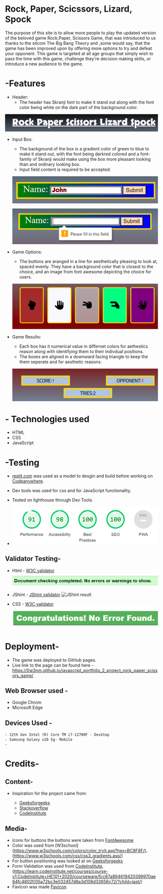 # Rock, Paper, Scicssors, Lizard, Spock

The purpose of this site is to allow more people to play the updated version of the beloved game Rock,Paper, Scissors Game, that was introduced to us thanks to the sitcom The Big Bang Theory and ,some would say, that the game has been improved upon by offering more options to try and defeat your opponent.
This game is targeted at all age groups that simply wish to pass the time with this game, challenge they're decision making skills, or introduce a new audience to the game.

# -Features

- Header:
    * The header has Skranji font to make it stand out along with the font color being white on the dark part of the background color.

 ![Header](assets/images/js_header.png)

- Input Box:
    * The background of the box is a gradient color of green to blue to make it stand out, with the font being darkred colored and a font-family of Skranji would make using the box more pleasant looking than and ordinary looking box.
    * Input field content is required to be accepted.  
  
  ![Clear input field](assets/images/js_input.png)
  
  ![Input field needing content](assets/images/js_input_required.png)
  

- Game Options:
    * The buttons are aranged in a line for aesthetically pleasing to look at, spaced evenly. They have a background color that is closest to the choice, and an image from font awesome depicting the choice for users.

  ![Button options to choose](assets/images/js_choices.png)
 

- Game Results:
    * Each box has it numerical value in differnet colors for aethestics reason along with identifying them to their indivdual positions.
    * The boxes are aligned in a downward facing triangle to keep the them seperate and for aesthetic reasons.

  ![Results](assets/images/js_scoring_boxes.png)

# - Technologies used

- HTML
- CSS
- JavaScript

# -Testing

- [replit.com](https://replit.com/) was used as a model to desgin and build before working on [Codeanywhere](https://app.codeanywhere.com/).

- Dev tools was used for css and for JavaScript functionality.

- Tested on lighthouse through Dev Tools.

- ![lighthouse result](assets/images/lighthouse_validation.png)

## Validator Testing-

- Html - [W3C validator](https://validator.we.org/)
  ![Html validator result](assets/images/html_validation.png)

- JShint - [JShint validator](https://jshint.com/)
  ![JShint result](assets/images/jshint_validation)

- CSS - [W3C validator](https://jigsaw.w3.org/css-validator/)
    ![css result](assets/images/css_validation.png)

# Deployment-

- The game was deployed to GitHub pages.
- Live link to the page can be found here -https://0w3nm.github.io/javascript_portfolio_2_project_rock_paper_scissors_game/
  
## Web Browser used -

- Google Chrom
- Microsoft Edge

## Devices Used -
    - 12th Gen Intel (R) Core TM i7-12700F - Desktop
    - Samsung Galaxy s20 5g- Mobile
    - 
# Credits-

## Content-

* Inspiration for the project came from:

  - [Geeksforgeeks](https://www.geeksforgeeks.org/rock-paper-and-scissor-game-using-javascript/)
  - [Stackoverflow](https://stackoverflow.com/questions/22623331/rock-paper-scissors-lizard-spock-in-javascript/)
  - [CodeInstitute](https://learn.codeinstitute.net/courses/course-v1:CodeInstitute+JSE_PAGPPF+2021_Q2/courseware/30137de05cd847d1a6b6d2c7338c4655/c3bd296fe9d643af86e76e830e1470dd/)

## Media-

- Icons for buttons the buttons were taken from [FontAwesome](https://fontawesome.com/)
- Color was used from [W3school] (https://www.w3schools.com/colors/color_tryit.asp?hex=BC8F8F/),
  (https://www.w3schools.com/css/css3_gradients.asp/)
- For button positioning was looked at on [Geeksforgeeks](https://www.geeksforgeeks.org/rock-paper-and-scissor-game-using-javascript/)
- Form Validation was used from [CodeInstitute](https://learn.codeinstitute.net/courses/course-v1:CodeInstitute+HE101+2020/courseware/fcc67a894619420399970ae84fc4802f/05a72bc3e032457d8a3d108d33656c72/?child=last/), (https://learn.codeinstitute.net/courses/course-v1:CodeInstitute+HE101+2020/courseware/fcc67a894619420399970ae84fc4802f/05a72bc3e032457d8a3d108d33656c72/?child=last/)
- Favicon was made [Favicon](https://www.favicon.cc/)
